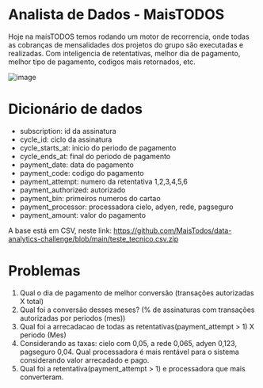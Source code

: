 # Analista de Dados - MaisTODOS

Hoje na maisTODOS temos rodando um motor de recorrencia, onde todas as cobranças de mensalidades dos projetos do grupo são executadas e realizadas. Com inteligencia de retentativas, melhor dia de pagamento, melhor tipo de pagamento, codigos mais retornados, etc.

![image](https://user-images.githubusercontent.com/3420133/143287102-cc146909-84f7-40ca-8571-486aedbb40b7.png)

Dicionário de dados
===================
- subscription: id da assinatura
- cycle_id: ciclo da assinatura
- cycle_starts_at: inicio do periodo de pagamento
- cycle_ends_at: final do periodo de pagamento
- payment_date: data do pagamento
- payment_code: codigo do pagamento
- payment_attempt: numero da retentativa 1,2,3,4,5,6
- payment_authorized: autorizado
- payment_bin: primeiros numeros do cartao
- payment_processor: processadora cielo, adyen, rede, pagseguro
- payment_amount: valor do pagamento

A base está em CSV, neste link:
https://github.com/MaisTodos/data-analytics-challenge/blob/main/teste_tecnico.csv.zip


Problemas
=========

1. Qual o dia de pagamento de melhor conversão (transações autorizadas X total)
2. Qual foi a conversão desses meses? (% de assinaturas com transações autorizadas por periodos (mes))
3. Qual foi a arrecadacao de todas as retentativas(payment_attempt > 1) X periodo (Mes)
4. Considerando as taxas: cielo com 0,05, a rede 0,065, adyen 0,123, pagseguro 0,04. Qual processadora é mais rentável para o sistema considerando valor arrecadado e pago.
5. Qual foi a retentativa(payment_attempt > 1) e processadora que mais converteram.

